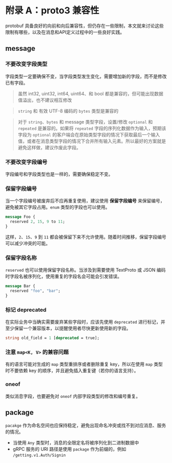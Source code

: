 # 附录 A：proto3 兼容性

protobuf 具备良好的向前和向后兼容性，但仍存在一些限制，本文就来讨论这些限制有哪些，以及在消息和API定义过程中的一些良好实践。

## message

### 不要改变字段类型

字段类型一定要确保不变，当字段类型发生变化，需要增加新的字段，而不是修改已有字段。

> 虽然 int32, uint32, int64, uint64、和 bool 都是兼容的，但可能出现数据值溢出，也不建议相互修改

> `string` 和 有效 UTF-8 编码的 `bytes` 类型是兼容的

> 对于 `string`、`bytes` 和 message 类型字段，设置/修改 `optional` 和 `repeated` 是兼容的。如果将 `repeated` 字段的序列化数据作为输入，预期该字段为 `optional` 的客户端会在原始类型字段的情况下获取最后一个输入值，或者在消息类型字段的情况下合并所有输入元素。所以最好的方案就是避免这样做，建议作废此字段。

### 不要改变字段编号

字段编号和字段类型也是一样的，需要确保稳定不变。

### 保留字段编号

当一个字段编号被废弃后不应再重复使用，建议使用 **保留字段编号** 来保留编号，避免被其它字段占用。`enum` 类型的字段也可以使用。

```protobuf
message Foo {
  reserved 2, 15, 9 to 11;
}
```

这样，`2`、`15`、`9` 到 `11` 都会被保留下来不允许使用。随着时间推移，保留字段编号可以减少冲突的可能。

### 保留字段名称

`reserved` 也可以使用保留字段名称。当涉及到需要使用 TextProto 或 JSON 编码时字段名被序列化，使用重复的字段名会可能会引发错误。

```protobuf
message Bar {
  reserved "foo", "bar";
}
```

### 标记 deprecated

在实际业务中当确实需要废弃某些字段时，应该先使用 `deprecated` 进行标记，并至少保留一个兼容版本，以提醒使用者尽快更新使用新的字段。

```protobuf
string old_field = 1 [deprecated = true];
```

### 注意 `map<K, V>` 的兼容问题

有的语言可能对生成的 `map` 类型重排序或者删除重复 key，所以在使用 `map` 类型时不要依赖 key 的顺序，并且避免插入重复键（若你的语言支持）。

### oneof

类似消息字段，也要避免对 `oneof` 内部字段类型的修改和编号重复。


## package

`pacakge` 作为命名空间也应保持稳定，避免出现命名冲突或找不到对应消息、服务的情况。

- 当使用 `Any` 类型时，消息的全限定名将被序列化到二进制数据中
- gRPC 服务的 URI 路径是使用 `package` 作为前缀的，例如 `/getting.v1.Auth/Signin`

